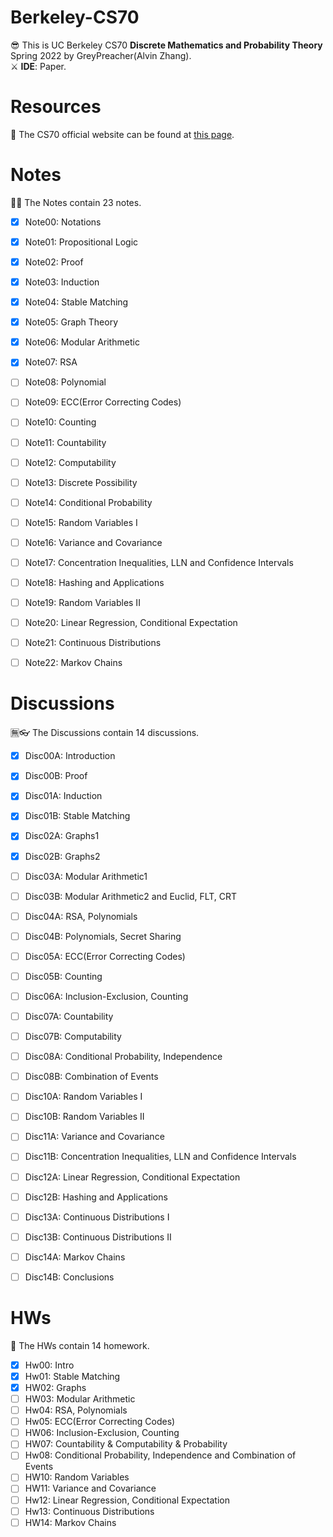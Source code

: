 # Berkeley-CS70
😎 This is UC Berkeley CS70 **Discrete Mathematics and Probability Theory** Spring 2022 by GreyPreacher(Alvin Zhang).  
⚔ **IDE**: Paper.

# Resources
📖 The CS70 official website can be found at [this page](https://www.sp22.eecs70.org/).  


# Notes
🐱‍👓 The Notes contain 23 notes.

- [x] Note00: Notations
- [x] Note01: Propositional Logic
- [x] Note02: Proof
- [x] Note03: Induction
- [x] Note04: Stable Matching
- [x] Note05: Graph Theory
- [x] Note06: Modular Arithmetic
- [x] Note07: RSA
- [ ] Note08: Polynomial
- [ ] Note09: ECC(Error Correcting Codes)
- [ ] Note10: Counting
- [ ] Note11: Countability
- [ ] Note12: Computability
- [ ] Note13: Discrete Possibility
- [ ] Note14: Conditional Probability
- [ ] Note15: Random Variables I
- [ ] Note16: Variance and Covariance
- [ ] Note17: Concentration Inequalities, LLN and Confidence Intervals
- [ ] Note18: Hashing and Applications
- [ ] Note19: Random Variables II
- [ ] Note20: Linear Regression, Conditional Expectation
- [ ] Note21: Continuous Distributions
- [ ] Note22: Markov Chains


# Discussions
🈚👓 The Discussions contain 14 discussions.

- [x] Disc00A: Introduction
- [x] Disc00B: Proof
- [x] Disc01A: Induction
- [x] Disc01B: Stable Matching
- [x] Disc02A: Graphs1
- [x] Disc02B: Graphs2
- [ ] Disc03A: Modular Arithmetic1
- [ ] Disc03B: Modular Arithmetic2 and Euclid, FLT, CRT
- [ ] Disc04A: RSA, Polynomials
- [ ] Disc04B: Polynomials, Secret Sharing
- [ ] Disc05A: ECC(Error Correcting Codes)
- [ ] Disc05B: Counting
- [ ] Disc06A: Inclusion-Exclusion, Counting
- [ ] Disc07A: Countability
- [ ] Disc07B: Computability
- [ ] Disc08A: Conditional Probability, Independence
- [ ] Disc08B: Combination of Events
- [ ] Disc10A: Random Variables I
- [ ] Disc10B: Random Variables II
- [ ] Disc11A: Variance and Covariance
- [ ] Disc11B: Concentration Inequalities, LLN and Confidence Intervals
- [ ] Disc12A: Linear Regression, Conditional Expectation
- [ ] Disc12B: Hashing and Applications
- [ ] Disc13A: Continuous Distributions I
- [ ] Disc13B: Continuous Distributions II
- [ ] Disc14A: Markov Chains
- [ ] Disc14B: Conclusions


# HWs
🎫 The HWs contain 14 homework. 

- [x] Hw00: Intro
- [x] Hw01: Stable Matching
- [x] HW02: Graphs
- [ ] HW03: Modular Arithmetic
- [ ] Hw04: RSA, Polynomials
- [ ] Hw05: ECC(Error Correcting Codes)
- [ ] HW06: Inclusion-Exclusion, Counting
- [ ] HW07: Countability & Computability & Probability
- [ ] Hw08: Conditional Probability, Independence and Combination of Events
- [ ] HW10: Random Variables
- [ ] HW11: Variance and Covariance
- [ ] Hw12: Linear Regression, Conditional Expectation
- [ ] Hw13: Continuous Distributions
- [ ] HW14: Markov Chains
